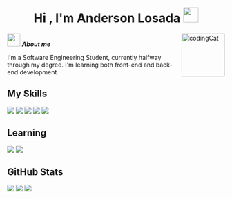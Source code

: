 <h1 align="center"><b>Hi , I'm Anderson Losada </b><img src="https://media.giphy.com/media/hvRJCLFzcasrR4ia7z/giphy.gif" width="35"></h1>

<img align="right" width=100px alt="codingCat" src="https://media3.giphy.com/media/v1.Y2lkPTc5MGI3NjExZWVtZmhwMWNidjJtaHFuenkyMjZlZWR1MDMzNG13cGpicG4zazcyeSZlcD12MV9pbnRlcm5hbF9naWZfYnlfaWQmY3Q9Zw/3oKIPnAiaMCws8nOsE/giphy.gif" />

<img src="https://media.giphy.com/media/ObNTw8Uzwy6KQ/giphy.gif" width="30px">&nbsp;***About me***

I'm a Software Engineering Student, currently halfway through my degree. I'm learning both front-end and back-end development.

## My Skills

<img src="https://img.shields.io/badge/java-%23ED8B00.svg?style=for-the-badge&logo=openjdk&logoColor=white"> <img src="https://img.shields.io/badge/javascript-%23323330.svg?style=for-the-badge&logo=javascript&logoColor=%23F7DF1E"> <img src="https://img.shields.io/badge/python-3670A0?style=for-the-badge&logo=python&logoColor=ffdd54"> <img src="https://img.shields.io/badge/html5-%23E34F26.svg?style=for-the-badge&logo=html5&logoColor=white"> <img src="https://img.shields.io/badge/css3-%231572B6.svg?style=for-the-badge&logo=css3&logoColor=white">

## Learning

<img src="https://img.shields.io/badge/angular-%23DD0031.svg?style=for-the-badge&logo=angular&logoColor=white"> <img src="https://img.shields.io/badge/react-%2320232a.svg?style=for-the-badge&logo=react&logoColor=%2361DAFB">

## GitHub Stats

![](https://github-readme-stats.vercel.app/api?username=andersoncoder-droid&show_icons=true&theme=catppuccin_mocha&hide_border=true&include_all_commits=false&count_private=false)
![](https://nirzak-streak-stats.vercel.app/?user=andersoncoder-droid&theme=catppuccin_mocha&hide_border=true)
![](https://github-readme-stats.vercel.app/api/top-langs/?username=andersoncoder-droid&theme=catppuccin_mocha&hide_border=true&include_all_commits=false&count_private=false&layout=compact)
